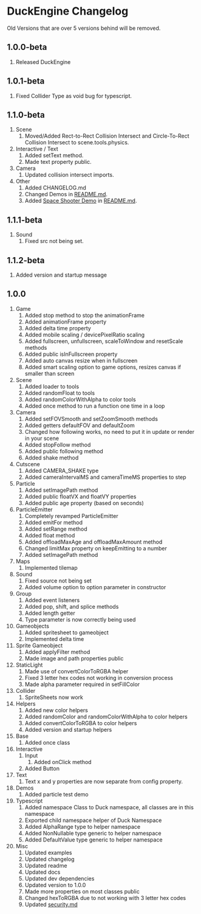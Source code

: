 # DuckEngine Changelog

Old Versions that are over 5 versions behind will be removed.

## 1.0.0-beta

1. Released DuckEngine

## 1.0.1-beta

1. Fixed Collider Type as void bug for typescript.

## 1.1.0-beta

1. Scene
   1. Moved/Added Rect-to-Rect Collision Intersect and Circle-To-Rect Collision Intersect to scene.tools.physics.
2. Interactive / Text
   1. Added setText method.
   2. Made text property public.
3. Camera
   1. Updated collision intersect imports.
4. Other
   1. Added CHANGELOG.md
   2. Changed Demos in [README.md](README.md).
   3. Added [Space Shooter Demo](https://codesandbox.io/s/duckengine-space-shooter-64wkg?file=/src/scene.js) in [README.md](README.md).

## 1.1.1-beta

1. Sound
   1. Fixed src not being set.

## 1.1.2-beta

1. Added version and startup message

## 1.0.0

1. Game
   1. Added stop method to stop the animationFrame
   2. Added animationFrame property
   3. Added delta time property
   4. Added mobile scaling / devicePixelRatio scaling
   5. Added fullscreen, unfullscreen, scaleToWindow and resetScale methods
   6. Added public isInFullscreen property
   7. Added auto canvas resize when in fullscreen
   8. Added smart scaling option to game options, resizes canvas if smaller than screen
2. Scene
   1. Added loader to tools
   2. Added randomFloat to tools
   3. Added randomColorWithAlpha to color tools
   4. Added once method to run a function one time in a loop
3. Camera
   1. Added setFOVSmooth and setZoomSmooth methods
   2. Added getters defaultFOV and defaultZoom
   3. Changed how following works, no need to put it in update or render in your scene
   4. Added stopFollow method
   5. Added public following method
   6. Added shake method
4. Cutscene
   1. Added CAMERA_SHAKE type
   2. Added cameraIntervalMS and cameraTimeMS properties to step
5. Particle
   1. Added setImagePath method
   2. Added public floatVX and floatVY properties
   3. Added public age property (based on seconds)
6. ParticleEmitter
   1. Completely revamped ParticleEmitter
   2. Added emitFor method
   3. Added setRange method
   4. Added float method
   5. Added offloadMaxAge and offloadMaxAmount method
   6. Changed limitMax property on keepEmitting to a number
   7. Added setImagePath method
7. Maps
   1. Implemented tilemap
8. Sound
   1. Fixed source not being set
   2. Added volume option to option parameter in constructor
9. Group
    1. Added event listeners
    2. Added pop, shift, and splice methods
    3. Added length getter
    4. Type parameter is now correctly being used
10. Gameobjects
    1. Added spritesheet to gameobject
    2. Implemented delta time
11. Sprite Gameobject
    1. Added applyFilter method
    2. Made image and path properties public
12. StaticLight
    1. Made use of convertColorToRGBA helper
    2. Fixed 3 letter hex codes not working in conversion process
    3. Made alpha parameter required in setFillColor
13. Collider
    1. SpriteSheets now work
14. Helpers
    1. Added new color helpers
    2. Added randomColor and randomColorWithAlpha to color helpers
    3. Added convertColorToRGBA to color helpers
    4. Added version and startup helpers
15. Base
    1. Added once class
16. Interactive
    1. Input
        1. Added onClick method
    2. Added Button  
17. Text
    1. Text x and y properties are now separate from config property.
18. Demos
    1. Added particle test demo
19. Typescript
    1. Added namespace Class to Duck namespace, all classes are in this namespace
    2. Exported child namespace helper of Duck Namespace
    3. Added AlphaRange type to helper namespace
    4. Added NonNullable type generic to helper namespace
    5. Added DefaultValue type generic to helper namespace
20. Misc
    1. Updated examples
    2. Updated changelog
    3. Updated readme
    4. Updated docs
    5. Updated dev dependencies
    6. Updated version to 1.0.0
    7. Made more properties on most classes public
    8. Changed hexToRGBA due to not working with 3 letter hex codes
    9. Updated [security.md](SECURITY.md)
